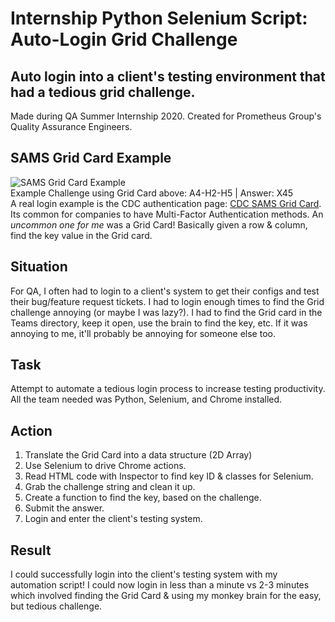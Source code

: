 # Internship Python Selenium Script: Auto-Login Grid Challenge
## Auto login into a client's testing environment that had a tedious grid challenge.
Made during QA Summer Internship 2020.
Created for Prometheus Group's Quality Assurance Engineers.
## SAMS Grid Card Example
![SAMS Grid Card Example](![image](https://github.com/user-attachments/assets/2d7f04c2-2e73-4188-985a-322316e67c52))  
Example Challenge using Grid Card above: A4-H2-H5 | Answer: X45  
A real login example is the CDC authentication page: [CDC SAMS Grid Card](https://auth.cdc.gov/siteminderagent/forms/login.fcc?TYPE=33554433&REALMOID=06-2e4e428f-8768-4f65-a66d-911e49413d9e&GUID=&SMAUTHREASON=0&METHOD=GET&SMAGENTNAME=-SM-VfBllSkkIKR6GkMEZgI2o6e2zk%2fxh2fc%2fe5E0N%2fN98H5LsZWkDhX%2fH618YU%2bV1pFG6Dqc8o%2buj7a7BOjbw3l3DbOwJLzWlX7IAOrlseiUBdD9DB45IS4xFtcl%2fRbqrug&TARGET=-SM-https%3a%2f%2fsams%2ecdc%2egov%2f).
Its common for companies to have Multi-Factor Authentication methods. An *uncommon one for me* was a Grid Card! 
Basically given a row & column, find the key value in the Grid card. 
## Situation
For QA, I often had to login to a client's system to get their configs and test their bug/feature request tickets. 
I had to login enough times to find the Grid challenge annoying (or maybe I was lazy?). I had to find the Grid card in the Teams directory, keep it open, use the brain to find the key, etc. If it was annoying to me, it'll probably be annoying for someone else too.
## Task
Attempt to automate a tedious login process to increase testing productivity. All the team needed was Python, Selenium, and Chrome installed.
## Action
1. Translate the Grid Card into a data structure (2D Array)
2. Use Selenium to drive Chrome actions.
3. Read HTML code with Inspector to find key ID & classes for Selenium.
4. Grab the challenge string and clean it up.
5. Create a function to find the key, based on the challenge.
6. Submit the answer.
7. Login and enter the client's testing system.
## Result
I could successfully login into the client's testing system with my automation script! I could now login in less than a minute vs 2-3 minutes which involved finding the Grid Card & using my monkey brain for the easy, but tedious challenge.
